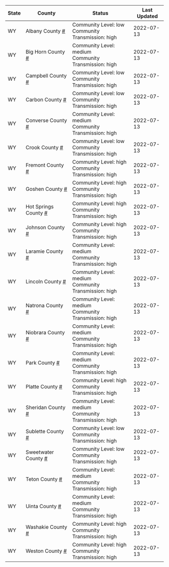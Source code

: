 State | County | Status | Last Updated
--- | --- | --- | --- 
WY | Albany County <a href="#albany_county">#</a> | <a name="albany_county"></a>Community Level: low<br/>Community Transmission: high | 2022-07-13
WY | Big Horn County <a href="#big_horn_county">#</a> | <a name="big_horn_county"></a>Community Level: medium<br/>Community Transmission: high | 2022-07-13
WY | Campbell County <a href="#campbell_county">#</a> | <a name="campbell_county"></a>Community Level: low<br/>Community Transmission: high | 2022-07-13
WY | Carbon County <a href="#carbon_county">#</a> | <a name="carbon_county"></a>Community Level: low<br/>Community Transmission: high | 2022-07-13
WY | Converse County <a href="#converse_county">#</a> | <a name="converse_county"></a>Community Level: medium<br/>Community Transmission: high | 2022-07-13
WY | Crook County <a href="#crook_county">#</a> | <a name="crook_county"></a>Community Level: low<br/>Community Transmission: high | 2022-07-13
WY | Fremont County <a href="#fremont_county">#</a> | <a name="fremont_county"></a>Community Level: high<br/>Community Transmission: high | 2022-07-13
WY | Goshen County <a href="#goshen_county">#</a> | <a name="goshen_county"></a>Community Level: high<br/>Community Transmission: high | 2022-07-13
WY | Hot Springs County <a href="#hot_springs_county">#</a> | <a name="hot_springs_county"></a>Community Level: high<br/>Community Transmission: high | 2022-07-13
WY | Johnson County <a href="#johnson_county">#</a> | <a name="johnson_county"></a>Community Level: high<br/>Community Transmission: high | 2022-07-13
WY | Laramie County <a href="#laramie_county">#</a> | <a name="laramie_county"></a>Community Level: medium<br/>Community Transmission: high | 2022-07-13
WY | Lincoln County <a href="#lincoln_county">#</a> | <a name="lincoln_county"></a>Community Level: medium<br/>Community Transmission: high | 2022-07-13
WY | Natrona County <a href="#natrona_county">#</a> | <a name="natrona_county"></a>Community Level: medium<br/>Community Transmission: high | 2022-07-13
WY | Niobrara County <a href="#niobrara_county">#</a> | <a name="niobrara_county"></a>Community Level: medium<br/>Community Transmission: high | 2022-07-13
WY | Park County <a href="#park_county">#</a> | <a name="park_county"></a>Community Level: medium<br/>Community Transmission: high | 2022-07-13
WY | Platte County <a href="#platte_county">#</a> | <a name="platte_county"></a>Community Level: high<br/>Community Transmission: high | 2022-07-13
WY | Sheridan County <a href="#sheridan_county">#</a> | <a name="sheridan_county"></a>Community Level: medium<br/>Community Transmission: high | 2022-07-13
WY | Sublette County <a href="#sublette_county">#</a> | <a name="sublette_county"></a>Community Level: low<br/>Community Transmission: high | 2022-07-13
WY | Sweetwater County <a href="#sweetwater_county">#</a> | <a name="sweetwater_county"></a>Community Level: low<br/>Community Transmission: high | 2022-07-13
WY | Teton County <a href="#teton_county">#</a> | <a name="teton_county"></a>Community Level: medium<br/>Community Transmission: high | 2022-07-13
WY | Uinta County <a href="#uinta_county">#</a> | <a name="uinta_county"></a>Community Level: medium<br/>Community Transmission: high | 2022-07-13
WY | Washakie County <a href="#washakie_county">#</a> | <a name="washakie_county"></a>Community Level: high<br/>Community Transmission: high | 2022-07-13
WY | Weston County <a href="#weston_county">#</a> | <a name="weston_county"></a>Community Level: high<br/>Community Transmission: high | 2022-07-13
